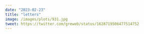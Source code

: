 ```yaml
---
date: "2023-02-23"
title: "letters"
image: /images/plots/931.jpg
tweet: https://twitter.com/greweb/status/1628719506477514752
---
```


